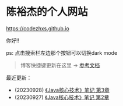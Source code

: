 # 陈裕杰的个人网站

<https://codezhxs.github.io>

你好!!

ps: 点击搜索栏左边那个按钮可以切换dark mode

> 博客快捷键更新在这里 -> [参考文档](https://squidfunk.github.io/mkdocs-material/setup/setting-up-navigation/#keyboard-shortcuts-mkdocsyml)

最近更新：

- (20230928) [《Java核心技术》笔记 第3章](https://codezhxs.github.io/dev/java/CoreJava/)
- (20230927) [《Java核心技术》笔记 第2章](https://codezhxs.github.io/dev/java/CoreJava/)


